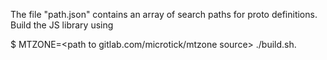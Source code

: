 The file "path.json" contains an array of search paths for proto definitions. Build the JS library using 

$ MTZONE=<path to gitlab.com/microtick/mtzone source> ./build.sh.

